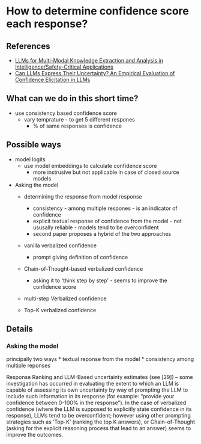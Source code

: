 # How to determine confidence score each response? 

## References 

  * [LLMs for Multi-Modal Knowledge Extraction and Analysis in Intelligence/Safety-Critical Applications](https://arxiv.org/pdf/2312.03088.pdf)
  * [Can LLMs Express Their Uncertainty? An Empirical Evaluation of Confidence Elicitation in LLMs](https://arxiv.org/pdf/2306.13063.pdf)

## What can we do in this short time? 
  
  * use consistency based confidence score 
    * vary temprature - to get 5 different respones
      * % of same responses is confidence 

## Possible ways 
  
  * model logits 
    * use model embeddings to calculate confidence score 
      * more instrusive but not applicable in case of closed source models 
  * Asking the model 
    * determining the response from model response 
      * consistency - among multiple respones - is an indicator of confidence 
      * explicit textual response of confidence from the model - not ususally reliable - models tend to be overconfident 
      * second paper proposes a hybrid of the two approaches 

    * vanilla verbalized confidence
      * prompt giving definition of confidence 
    * Chain-of-Thought-based verbalized confidence
      * asking it to 'think step by step' - seems to improve the confidence score 
    * multi-step Verbalized confidence
    * Top-K verbalized confidence

## Details 
### Asking the model 
  
  principally two ways 
    * textual reponse from the model 
    * consistency among multiple reponses 


  Response Ranking and LLM-Based uncertainty estimates (see [29]) –
  some investigation has occurred in evaluating the extent to which an
  LLM is capable of assessing its own uncertainty by way of prompting
  the LLM to include such information in its response (for example:
  “provide your confidence between 0-100% in the response”). In the
  case of verbalized confidence (where the LLM is supposed to explicitly state confidence in its response), LLMs tend to be overconfident;
  however using other prompting strategies such as ‘Top-K’ (ranking
  the top K answers), or Chain-of-Thought (asking for the explicit
  reasoning process that lead to an answer) seems to improve the outcomes.



